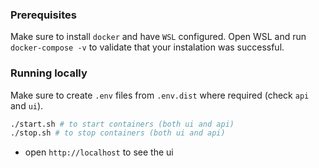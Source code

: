 ### Prerequisites
Make sure to install `docker` and have `WSL` configured.
Open WSL and run `docker-compose -v` to validate that your instalation was successful.

### Running locally
Make sure to create `.env` files from `.env.dist` where required (check `api` and `ui`). 

```sh
./start.sh # to start containers (both ui and api)
./stop.sh # to stop containers (both ui and api)
```
- open `http://localhost` to see the ui